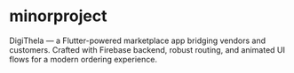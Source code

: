 # minorproject
DigiThela — a Flutter-powered marketplace app bridging vendors and customers. Crafted with Firebase backend, robust routing, and animated UI flows for a modern ordering experience.
